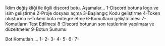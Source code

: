 İklim değişikliği ile ilgili discord botu.
Aşamalar...
1-Discord botuna logo ve isim geliştirme
2-Proje dosyası açma
3-Başlangıç Kodu geliştirme
4-Token oluşturma
5-Tokeni bota entegre etme
6-Komutların geliştirilmesi
7-Komutların Test Edilmesi
8-Discord botunun son testlerinin yapılması ve düzeltmeler
9-Botun Sunumu 



Bot Komutları ...
1-
2-
3-
4-
5-
6-
7-

